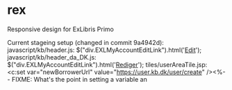 rex
===

Responsive design for ExLibris Primo



Current stageing setup (changed in commit 9a4942d):
javascript/kb/header.js:        $("div.EXLMyAccountEditLink").html('<span><a href="https://user.kb.dk/user/edit" target="_blank">Edit</a></span>');
javascript/kb/header_da_DK.js:        $("div.EXLMyAccountEditLink").html('<span><a href="https://user.kb.dk/user/edit" target="_blank">Rediger</a></span>');
tiles/userAreaTile.jsp:            <c:set var="newBorrowerUrl" value="https://user.kb.dk/user/create" /><%-- FIXME: What's the point in setting a variable an
